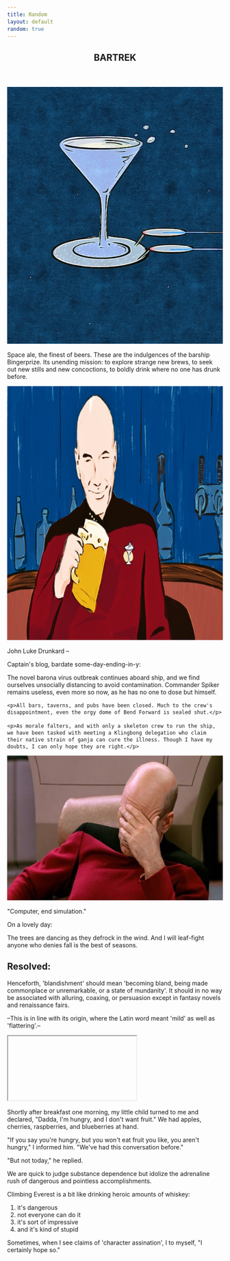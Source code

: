 ```yaml
---
title: Random
layout: default
random: true
---
```


<article class="centerGrid aboutContainer btCont">
  <header class="centerGrid trekTitle">
    <h1 class="txtScale3">BARTREK</h1>
  </header>

  <img src="images/random/bingerprize.jpg" alt="a starship that looks like an overflowing martini glass on a coaster" class="marginTopZero binger photoMedResp" width="600px" height="600px">

  <section class="aboutText trekIntro">
    <p class="aboutText marginTopZero">Space ale, the finest of beers. These are the indulgences of the barship Bingerprize. Its unending mission: to explore strange new brews, to seek out new stills and new concoctions, to boldly drink where no one has drunk before.</p>
  </section>

  <img src="images/random/jeanlukedrunkard.jpg" alt="John Luke Drunkard happy and holding a mug of ale" class="drunkard photoLGResp" width="1000px" height="593px">

  <section class="trekSubHd">
    <p class="embold smallLeading">John Luke Drunkard –</p>
    <p class="lessLeading">Captain's blog, bardate some-day-ending-in-y:</p>
  </section>

  <section class="aboutText trekStory">
    <p>The novel barona virus outbreak continues aboard ship, and we find ourselves unsocially distancing to avoid contamination. Commander Spiker remains useless, even more so now, as he has no one to dose but himself.</p>

    <p>All bars, taverns, and pubs have been closed. Much to the crew's disappointment, even the orgy dome of Bend Forward is sealed shut.</p>

    <p>As morale falters, and with only a skeleton crew to run the ship, we have been tasked with meeting a Klingbong delegation who claim their native strain of ganja can cure the illness. Though I have my doubts, I can only hope they are right.</p>
  </section>

  <section class="conditionalFlexCol palm justFlexEnd"> <!-- becomes a flex column w. end justification at screen width of 640px or higher -->
    <img src="images/random/picard-facepalm.jpg" alt="Captain Picard facepalming" class="medBreak palm photoLGResp" width="600px" height="338px">
    <p>"Computer, end simulation."</p>
  </section>
</article>

<article class="medBreak aboutContainer">
  <p>On a lovely day:</p>
  <p>The trees are dancing as they defrock in the wind. And I will leaf-fight anyone who denies fall is the best of seasons.</p>
</article>

<article class="medBreak aboutContainer">
  <h1>Resolved:</h1>

  <p>Henceforth, 'blandishment' should mean 'becoming bland, being made commonplace or unremarkable, or a state of mundanity'. It should in no way be associated with alluring, coaxing, or persuasion except in fantasy novels and renaissance fairs.</p>

  <p>–This is in line with its origin, where the Latin word meant 'mild' as well as 'flattering'.–</p>

  <section class="iframeCont">
    <iframe <!-- a video clip from 'The Ten Commandments': "So let it be written, so let it be done." --> title="Ten_Commandments_clip" class="respIframe" width="560"
      height="315" loading="lazy" src="https://www.youtube.com/embed/3bQnxlHZsjY" frameborder="0" allow="accelerometer; autoplay; encrypted-media; gyroscope; picture-in-picture" allowfullscreen></iframe>
  </section>
</article>

<article class="medBreak aboutContainer">
  <p>Shortly after breakfast one morning, my little child turned to me and declared, "Dadda, I'm hungry, and I don't want fruit." We had apples, cherries, raspberries, and blueberries at hand.</p>

  <p>"If you say you're hungry, but you won't eat fruit you like, you aren't hungry," I informed him. "We've had this conversation before."</p>

  <p>"But not today," he replied.</p>
</article>

<article class="medBreak aboutContainer">
  <p>We are quick to judge substance dependence but idolize the adrenaline rush of dangerous and pointless accomplishments.</p>

  <p>Climbing Everest is a bit like drinking heroic amounts of whiskey:</p>

  <ol>
    <li>it's dangerous</li>
    <li>not everyone can do it</li>
    <li>it's sort of impressive</li>
    <li>and it's kind of stupid</li>
  </ol>
</article>

<article class="medBreak aboutContainer">
  <p>Sometimes, when I see claims of '<span class="embold">character assination</span>', I to myself, "I certainly hope so."</p>
</article>
